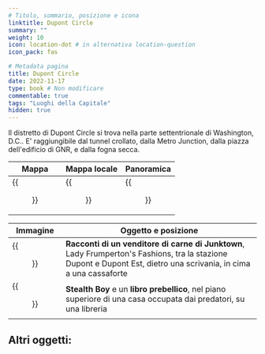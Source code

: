 ```yaml
---
# Titolo, sommario, posizione e icona
linktitle: Dupont Circle
summary: ""
weight: 10
icon: location-dot # in alternativa location-question
icon_pack: fas

# Metadata pagina
title: Dupont Circle
date: 2022-11-17
type: book # Non modificare
commentable: true
tags: "Luoghi della Capitale"
hidden: true
---
```





Il distretto di Dupont Circle si trova nella parte settentrionale di Washington, D.C.. E' raggiungibile dal tunnel crollato, dalla Metro Junction, dalla piazza dell'edificio di GNR, e dalla fogna secca.

| Mappa | Mappa locale | Panoramica |
| ----- | ------------ | ---------- |
|  {{<figure src="Dupont_loc.webp">}} | {{<figure src="Dupont_Circle_map.webp">}}  |  {{<figure src="Dupont_Circle.webp">}} |

| Immagine                                      | Oggetto e posizione                                                                                                                                                |
| --------------------------------------------- | ------------------------------------------------------------------------------------------------------------------------------------------------------------------ |
| {{<figure src="Tales_of_a_JJV_Frumpertons_Fashions.webp">}} | **Racconti di un venditore di carne di Junktown**, Lady Frumperton's Fashions, tra la stazione Dupont e Dupont Est, dietro una scrivania, in cima a una cassaforte |
| {{<figure src="Stealth_Boy_Dupont_Circle.jpg">}}            | **Stealth Boy** e un **libro prebellico**, nel piano superiore di una casa occupata dai predatori, su una libreria                                           |

Altri oggetti:
-